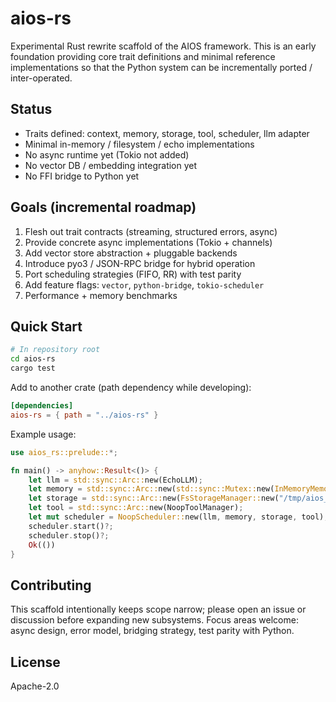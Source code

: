 # aios-rs

Experimental Rust rewrite scaffold of the AIOS framework. This is an early foundation providing core trait definitions and minimal reference implementations so that the Python system can be incrementally ported / inter-operated.

## Status
- Traits defined: context, memory, storage, tool, scheduler, llm adapter
- Minimal in-memory / filesystem / echo implementations
- No async runtime yet (Tokio not added)
- No vector DB / embedding integration yet
- No FFI bridge to Python yet

## Goals (incremental roadmap)
1. Flesh out trait contracts (streaming, structured errors, async)
2. Provide concrete async implementations (Tokio + channels)
3. Add vector store abstraction + pluggable backends
4. Introduce pyo3 / JSON-RPC bridge for hybrid operation
5. Port scheduling strategies (FIFO, RR) with test parity
6. Add feature flags: `vector`, `python-bridge`, `tokio-scheduler`
7. Performance + memory benchmarks

## Quick Start
```bash
# In repository root
cd aios-rs
cargo test
```

Add to another crate (path dependency while developing):
```toml
[dependencies]
aios-rs = { path = "../aios-rs" }
```

Example usage:
```rust
use aios_rs::prelude::*;

fn main() -> anyhow::Result<()> {
    let llm = std::sync::Arc::new(EchoLLM);
    let memory = std::sync::Arc::new(std::sync::Mutex::new(InMemoryMemoryManager::new()));
    let storage = std::sync::Arc::new(FsStorageManager::new("/tmp/aios_store"));
    let tool = std::sync::Arc::new(NoopToolManager);
    let mut scheduler = NoopScheduler::new(llm, memory, storage, tool);
    scheduler.start()?;
    scheduler.stop()?;
    Ok(())
}
```

## Contributing
This scaffold intentionally keeps scope narrow; please open an issue or discussion before expanding new subsystems. Focus areas welcome: async design, error model, bridging strategy, test parity with Python.

## License
Apache-2.0
